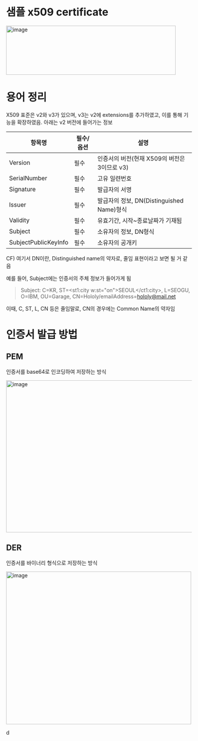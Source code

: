 # 샘플 x509 certificate

<img width="460" height="133" alt="image" src="https://github.com/user-attachments/assets/01967d92-4373-479e-a54c-26a41b34b6d1" />


# 용어 정리


X509 표준은 v2와 v3가 있으며, v3는 v2에 extensions를 추가하였고, 이를 통해 기능을 확장하였음.
아래는 v2 버전에 들어가는 정보

|항목명|필수/옵션|설명|
|------|------|------|
|Version|	 필수	|인증서의 버전(현재 X509의 버전은 3이므로 v3)|
|SerialNumber|	필수	|고유 일련번호
|Signature|	필수|	발급자의 서명
|Issuer	|필수	|발급자의 정보, DN(Distinguished Name)형식
|Validity	|필수|	유효기간, 시작~종료날짜가 기재됨
|Subject	|필수	|소유자의 정보, DN형식
|SubjectPublicKeyInfo|	필수|	소유자의 공개키

CF) 여기서 DN이란, Distinguished name의 약자로, 줄임 표현이라고 보면 될 거 같음

예를 들어, Subject에는 인증서의 주체 정보가 들어가게 됨

> Subject: C=KR, ST=<st1:city w:st="on">SEOUL</ct1:city>, L=SEOGU, O=IBM, OU=Garage, CN=Hololy/emailAddress=hololy@mail.net

이때, C, ST, L, CN 등은 줄임말로, CN의 경우에는 Common Name의 약자임


# 인증서 발급 방법

## PEM 

인증서를 base64로 인코딩하여 저장하는 방식 

<img width="546" height="412" alt="image" src="https://github.com/user-attachments/assets/35d6cbd9-47a3-4982-8fc0-e574e63c88cd" />

## DER

인증서를 바이너리 형식으로 저장하는 방식

<img width="502" height="414" alt="image" src="https://github.com/user-attachments/assets/ca2ba1b1-cc04-495b-a17c-08ce82248239" />



d
